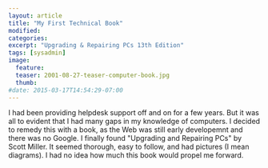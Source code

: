 ```yaml
---
layout: article
title: "My First Technical Book"
modified:
categories:
excerpt: "Upgrading & Repairing PCs 13th Edition"
tags: [sysadmin]
image:
  feature:
  teaser: 2001-08-27-teaser-computer-book.jpg
  thumb:
#date: 2015-03-17T14:54:29-07:00
---
```

I had been providing helpdesk support off and on for a few years. But it was all to evident that I had many gaps in my knowledge of computers. I decided to remedy this with a book, as the Web was still early developemnt and there was no Google. I finally found "Upgrading and Repairing PCs" by Scott Miller. It seemed thorough, easy to follow, and had pictures (I mean diagrams). I had no idea how much this book would propel me forward.
